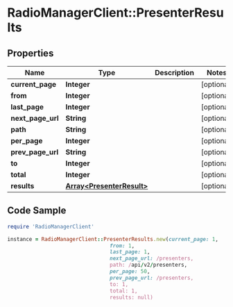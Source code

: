 # RadioManagerClient::PresenterResults

## Properties

Name | Type | Description | Notes
------------ | ------------- | ------------- | -------------
**current_page** | **Integer** |  | [optional] 
**from** | **Integer** |  | [optional] 
**last_page** | **Integer** |  | [optional] 
**next_page_url** | **String** |  | [optional] 
**path** | **String** |  | [optional] 
**per_page** | **Integer** |  | [optional] 
**prev_page_url** | **String** |  | [optional] 
**to** | **Integer** |  | [optional] 
**total** | **Integer** |  | [optional] 
**results** | [**Array&lt;PresenterResult&gt;**](PresenterResult.md) |  | [optional] 

## Code Sample

```ruby
require 'RadioManagerClient'

instance = RadioManagerClient::PresenterResults.new(current_page: 1,
                                 from: 1,
                                 last_page: 1,
                                 next_page_url: /presenters,
                                 path: /api/v2/presenters,
                                 per_page: 50,
                                 prev_page_url: /presenters,
                                 to: 1,
                                 total: 1,
                                 results: null)
```


